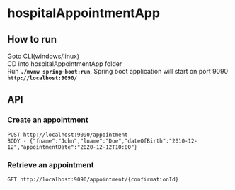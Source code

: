 # hospitalAppointmentApp

## How to run
Goto CLI(windows/linux)  
CD into hospitalAppointmentApp folder  
Run __`./mvnw spring-boot:run`__, Spring boot application will start on port 9090 __`http://localhost:9090/`__  

## API  
### Create an appointment  
    POST http://localhost:9090/appointment 
    BODY - {"fname":"John","lname":"Doe","dateOfBirth":"2010-12-12","appointmentDate":"2020-12-12T10:00"} 

### Retrieve an appointment
    GET http://localhost:9090/appointment/{confirmationId}
